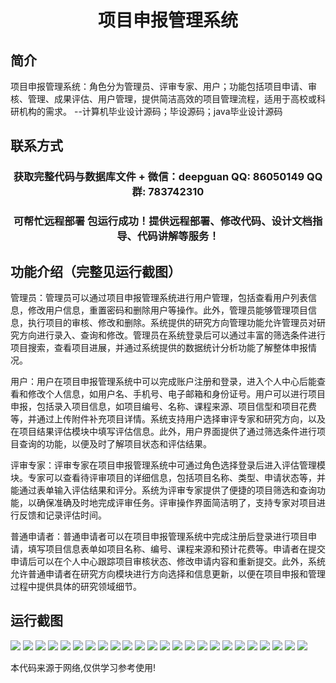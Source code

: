 <p><h1 align="center">项目申报管理系统</h1></p>

## 简介
项目申报管理系统：角色分为管理员、评审专家、用户；功能包括项目申请、审核、管理、成果评估、用户管理，提供简洁高效的项目管理流程，适用于高校或科研机构的需求。    --计算机毕业设计源码；毕设源码；java毕业设计源码


## 联系方式
<p><h3 align="center">获取完整代码与数据库文件 + 微信：deepguan QQ: 86050149 QQ群: 783742310</h3></p>
<p><h3 align="center">可帮忙远程部署 包运行成功！提供远程部署、修改代码、设计文档指导、代码讲解等服务！</h3></p>

## 功能介绍（完整见运行截图）
管理员：管理员可以通过项目申报管理系统进行用户管理，包括查看用户列表信息，修改用户信息，重置密码和删除用户等操作。此外，管理员能够管理项目信息，执行项目的审核、修改和删除。系统提供的研究方向管理功能允许管理员对研究方向进行录入、查询和修改。管理员在系统登录后可以通过丰富的筛选条件进行项目搜索，查看项目进展，并通过系统提供的数据统计分析功能了解整体申报情况。

用户：用户在项目申报管理系统中可以完成账户注册和登录，进入个人中心后能查看和修改个人信息，如用户名、手机号、电子邮箱和身份证号。用户可以进行项目申报，包括录入项目信息，如项目编号、名称、课程来源、项目信型和项目花费等，并通过上传附件补充项目详情。系统支持用户选择审评专家和研究方向，以及在项目结果评估模块中填写评估信息。此外，用户界面提供了通过筛选条件进行项目查询的功能，以便及时了解项目状态和评估结果。

评审专家：评审专家在项目申报管理系统中可通过角色选择登录后进入评估管理模块。专家可以查看待评审项目的详细信息，包括项目名称、类型、申请状态等，并能通过表单输入评估结果和评分。系统为评审专家提供了便捷的项目筛选和查询功能，以确保准确及时地完成评审任务。评审操作界面简洁明了，支持专家对项目进行反馈和记录评估时间。

普通申请者：普通申请者可以在项目申报管理系统中完成注册后登录进行项目申请，填写项目信息表单如项目名称、编号、课程来源和预计花费等。申请者在提交申请后可以在个人中心跟踪项目审核状态、修改申请内容和重新提交。此外，系统允许普通申请者在研究方向模块进行方向选择和信息更新，以便在项目申报和管理过程中提供具体的研究领域细节。


## 运行截图
![](img/001.jpg)
![](img/002.jpg)
![](img/003.jpg)
![](img/004.jpg)
![](img/005.jpg)
![](img/006.jpg)
![](img/007.jpg)
![](img/008.jpg)
![](img/009.jpg)
![](img/010.jpg)
![](img/011.jpg)
![](img/012.jpg)
![](img/013.jpg)
![](img/014.jpg)
![](img/015.jpg)
![](img/016.jpg)
![](img/017.jpg)
![](img/018.jpg)
![](img/019.jpg)
![](img/020.jpg)
![](img/021.jpg)
![](img/022.jpg)
![](img/023.jpg)
![](img/024.jpg)

<p>本代码来源于网络,仅供学习参考使用!</p>
